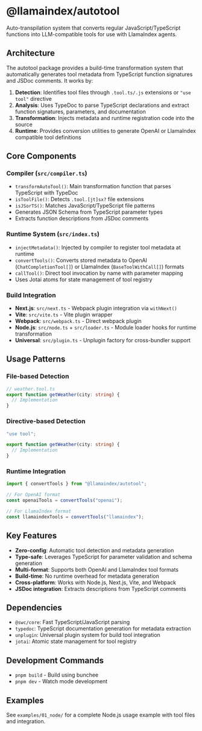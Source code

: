# @llamaindex/autotool

Auto-transpilation system that converts regular JavaScript/TypeScript functions into LLM-compatible tools for use with LlamaIndex agents.

## Architecture

The autotool package provides a build-time transformation system that automatically generates tool metadata from TypeScript function signatures and JSDoc comments. It works by:

1. **Detection**: Identifies tool files through `.tool.ts/.js` extensions or `"use tool"` directive
2. **Analysis**: Uses TypeDoc to parse TypeScript declarations and extract function signatures, parameters, and documentation
3. **Transformation**: Injects metadata and runtime registration code into the source
4. **Runtime**: Provides conversion utilities to generate OpenAI or LlamaIndex compatible tool definitions

## Core Components

### Compiler (`src/compiler.ts`)

- `transformAutoTool()`: Main transformation function that parses TypeScript with TypeDoc
- `isToolFile()`: Detects `.tool.[jt]sx?` file extensions
- `isJSorTS()`: Matches JavaScript/TypeScript file patterns
- Generates JSON Schema from TypeScript parameter types
- Extracts function descriptions from JSDoc comments

### Runtime System (`src/index.ts`)

- `injectMetadata()`: Injected by compiler to register tool metadata at runtime
- `convertTools()`: Converts stored metadata to OpenAI (`ChatCompletionTool[]`) or LlamaIndex (`BaseToolWithCall[]`) formats
- `callTool()`: Direct tool invocation by name with parameter mapping
- Uses Jotai atoms for state management of tool registry

### Build Integration

- **Next.js**: `src/next.ts` - Webpack plugin integration via `withNext()`
- **Vite**: `src/vite.ts` - Vite plugin wrapper
- **Webpack**: `src/webpack.ts` - Direct webpack plugin
- **Node.js**: `src/node.ts` + `src/loader.ts` - Module loader hooks for runtime transformation
- **Universal**: `src/plugin.ts` - Unplugin factory for cross-bundler support

## Usage Patterns

### File-based Detection

```typescript
// weather.tool.ts
export function getWeather(city: string) {
  // Implementation
}
```

### Directive-based Detection

```typescript
"use tool";

export function getWeather(city: string) {
  // Implementation
}
```

### Runtime Integration

```typescript
import { convertTools } from "@llamaindex/autotool";

// For OpenAI format
const openaiTools = convertTools("openai");

// For LlamaIndex format
const llamaindexTools = convertTools("llamaindex");
```

## Key Features

- **Zero-config**: Automatic tool detection and metadata generation
- **Type-safe**: Leverages TypeScript for parameter validation and schema generation
- **Multi-format**: Supports both OpenAI and LlamaIndex tool formats
- **Build-time**: No runtime overhead for metadata generation
- **Cross-platform**: Works with Node.js, Next.js, Vite, and Webpack
- **JSDoc integration**: Extracts descriptions from TypeScript comments

## Dependencies

- `@swc/core`: Fast TypeScript/JavaScript parsing
- `typedoc`: TypeScript documentation generation for metadata extraction
- `unplugin`: Universal plugin system for build tool integration
- `jotai`: Atomic state management for tool registry

## Development Commands

- `pnpm build` - Build using bunchee
- `pnpm dev` - Watch mode development

## Examples

See `examples/01_node/` for a complete Node.js usage example with tool files and integration.
